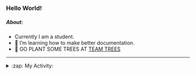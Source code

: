 ### Hello World!

##### About:
- Currently I am a student.
- 🌱 I’m learning how to make better documentation.
- 🌱 GO PLANT SOME TREES AT [TEAM TREES](https://teamtrees.org/)

---
<details>
  <summary>:zap: My Activity:</summary>
  
<!--START_SECTION:waka-->
![Code Time](http://img.shields.io/badge/Code%20Time-1%2C113%20hrs%2047%20mins-blue)

**I'm a Night 🦉** 

```text
🌞 Morning                1438 commits        ██░░░░░░░░░░░░░░░░░░░░░░░   09.35 % 
🌆 Daytime                5315 commits        █████████░░░░░░░░░░░░░░░░   34.56 % 
🌃 Evening                4413 commits        ███████░░░░░░░░░░░░░░░░░░   28.69 % 
🌙 Night                  4213 commits        ███████░░░░░░░░░░░░░░░░░░   27.39 % 
```
📅 **I'm Most Productive on Wednesday** 

```text
Monday                   2306 commits        ████░░░░░░░░░░░░░░░░░░░░░   14.99 % 
Tuesday                  1890 commits        ███░░░░░░░░░░░░░░░░░░░░░░   12.29 % 
Wednesday                3644 commits        ██████░░░░░░░░░░░░░░░░░░░   23.69 % 
Thursday                 1941 commits        ███░░░░░░░░░░░░░░░░░░░░░░   12.62 % 
Friday                   1540 commits        ███░░░░░░░░░░░░░░░░░░░░░░   10.01 % 
Saturday                 1382 commits        ██░░░░░░░░░░░░░░░░░░░░░░░   08.99 % 
Sunday                   2676 commits        ████░░░░░░░░░░░░░░░░░░░░░   17.40 % 
```


📊 **This Week I Spent My Time On** 

```text
🔥 Editors: 
VS Code                  1 hr 22 mins        █████████████████████████   100.00 % 

🐱‍💻 Projects: 
praise                   58 mins             ██████████████████░░░░░░░   70.76 % 
recurring-call-reminder  24 mins             ███████░░░░░░░░░░░░░░░░░░   29.23 % 
ai                       0 secs              ░░░░░░░░░░░░░░░░░░░░░░░░░   00.02 % 
```


 Last Updated on 02/05/2023 14:09:08 UTC
<!--END_SECTION:waka-->
</details>
